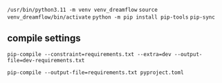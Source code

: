 `/usr/bin/python3.11 -m venv venv_dreamflow`
`source venv_dreamflow/bin/activate`
`python -m pip install pip-tools`
`pip-sync`


## compile settings
`pip-compile --constraint=requirements.txt --extra=dev --output-file=dev-requirements.txt`

`pip-compile --output-file=requirements.txt pyproject.toml`

